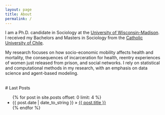 ```yaml
---
layout: page
title: About
permalink: /
---
```



I am a Ph.D. candidate in Sociology at the [University of Wisconsin-Madison](http://www.ssc.wisc.edu/soc/). I received my Bachelors and Masters in Sociology from the [Catholic University of Chile](http://sociologia.uc.cl/).

My research focuses on how socio-economic mobility affects health and mortality, the consequences of incarceration for health, reentry experiences of women just released from prison, and social networks. I rely on statistical and computational methods in my research, with an emphasis on data science and agent-based modeling.


<br>
# Last Posts

<ul>
   {% for post in site.posts offset: 0 limit: 4 %}
    <li><span>{{ post.date | date_to_string }}</span> &raquo; <a href="{{ BASE_PATH }}{{ post.url }}">{{ post.title }}</a></li>
    {% endfor %}
</ul>

<!-- ## Contact

<a href="mailto:sebastian.daza@gmail.com"><i class="fa fa-envelope" aria-hidden="true" target="_blank"></i></a>
<a href="https://github.com/sdaza"><i class="fa fa-github" aria-hidden="true" target="_blank"></i></a>
<a href="https://linkedin.com/in/sebastian-daza-85a36884"><i class="fa fa-linkedin" aria-hidden="true" target="_blank"></i></a>
<a href="https://twitter.com/sebadaza"><i class="fa fa-twitter" aria-hidden="true" target="_blank"></i></a>
 -->
